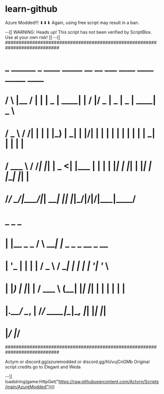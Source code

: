 # learn-github
Azure Modded!!! ⬇⬇⬇
Again, using free script may result in a ban.



--[[
	WARNING: Heads up! This script has not been verified by ScriptBlox. Use at your own risk!
]]
--[[
############################################################################
#     _     ______   _ ____  _____   __  __  ___  ____  ____  _____ ____   #
#    / \   |__  / | | |  _ \| ____| |  \/  |/ _ \|  _ \|  _ \| ____|  _ \  #
#   / _ \    / /| | | | |_) |  _|   | |\/| | | | | | | | | | |  _| | | | | #
#  / ___ \  / /_| |_| |  _ <| |___  | |  | | |_| | |_| | |_| | |___| |_| | #
# /_/   \_\/____|\___/|_| \_\_____| |_|  |_|\___/|____/|____/|_____|____/  #
#                                                                          #
#  _                   _        _                                          #
# | |__  _   _        / \   ___| |_ _   _ _ __ _ __                        #
# | '_ \| | | |      / _ \ / __| __| | | | '__| '_ \                       #
# | |_) | |_| |     / ___ \ (__| |_| |_| | |  | | | |                      #
# |_.__/ \__, |    /_/   \_\___|\__|\__, |_|  |_| |_|                      #
#        |___/                      |___/                                  #
############################################################################

Actyrn or discord.gg/azuremodded or discord.gg/hUvujCnGMb
Original script credits go to Elegant and Weda

--]]
loadstring(game:HttpGet("https://raw.githubusercontent.com/Actyrn/Scripts/main/AzureModded"))()
